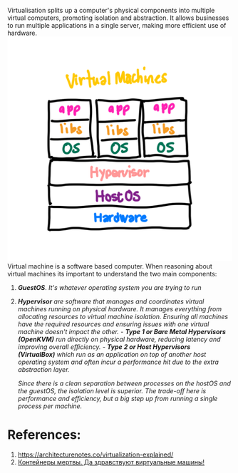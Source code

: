 Virtualisation splits up a computer's physical components into multiple virtual computers, promoting isolation and abstraction. It allows businesses to run multiple applications in a single server, making more efficient use of hardware.
![Pasted image 20230605113054](../../_Attachments/Pasted%20image%2020230605113054.png)
Virtual machine is a software based computer. When reasoning about virtual machines its important to understand the two main components:

1. ***GuestOS***. *It's whatever operating system you are trying to run*
2. ***Hypervisor*** *are software that manages and coordinates virtual machines running on physical hardware. It manages everything from allocating resources to virtual machine isolation. Ensuring all machines have the required resources and ensuring issues with one virtual machine doesn't impact the other.* 
	   - ***Type 1 or Bare Metal Hypervisors (OpenKVM)*** *run directly on physical hardware, reducing latency and improving overall efficiency.*
	   - ***Type 2 or Host Hypervisors (VirtualBox)*** *which run as an application on top of another host operating system and often incur a performance hit due to the extra abstraction layer.*

	*Since there is a clean separation between processes on the hostOS and the guestOS, the isolation level is superior. The trade-off here is performance and efficiency, but a big step up from running a single process per machine.* 

# References:

1. https://architecturenotes.co/virtualization-explained/
2. [Контейнеры мертвы. Да здравствуют виртуальные машины!](https://www.youtube.com/watch?v=gPEj4BLWGHA&list=PLH-XmS0lSi_zdhYvcwUfv0N88LQRt6UZn&index=16)